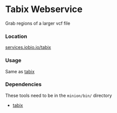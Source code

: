 # Tabix Webservice
Grab regions of a larger vcf file

### Location
[services.iobio.io/tabix](http://services.iobio.io/tabix)

### Usage
Same as [tabix](http://www.htslib.org/doc/tabix.html)

### Dependencies
These tools need to be in the ```minion/bin/``` directory
 * [tabix](http://www.htslib.org/download/)
